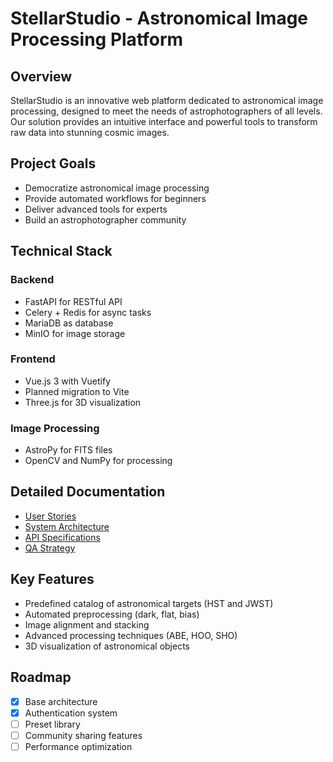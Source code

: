 # StellarStudio - Astronomical Image Processing Platform

## Overview
StellarStudio is an innovative web platform dedicated to astronomical image processing, designed to meet the needs of astrophotographers of all levels. Our solution provides an intuitive interface and powerful tools to transform raw data into stunning cosmic images.

## Project Goals
- Democratize astronomical image processing
- Provide automated workflows for beginners
- Deliver advanced tools for experts
- Build an astrophotographer community

## Technical Stack
### Backend
- FastAPI for RESTful API
- Celery + Redis for async tasks
- MariaDB as database
- MinIO for image storage

### Frontend
- Vue.js 3 with Vuetify
- Planned migration to Vite
- Three.js for 3D visualization

### Image Processing
- AstroPy for FITS files
- OpenCV and NumPy for processing

## Detailed Documentation
- [User Stories](./docs/user_stories.md)
- [System Architecture](./docs/architecture.md)
- [API Specifications](./docs/api_specs.md)
- [QA Strategy](./docs/qa_strategy.md)

## Key Features
- Predefined catalog of astronomical targets (HST and JWST)
- Automated preprocessing (dark, flat, bias)
- Image alignment and stacking
- Advanced processing techniques (ABE, HOO, SHO)
- 3D visualization of astronomical objects

## Roadmap
- [x] Base architecture
- [x] Authentication system
- [ ] Preset library
- [ ] Community sharing features
- [ ] Performance optimization
